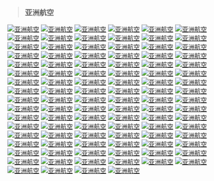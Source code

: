 > ### 亚洲航空

[![亚洲航空](https://img.shields.io/static/v1?label=%e4%ba%9a%e6%b4%b2%e8%88%aa%e7%a9%ba&message=%E9%A9%AC%E5%B0%BC%E6%8B%89-%E6%9B%BC%E8%B0%B7%20%C2%A5418&color=brightgreen)](https://www.airasia.com/select/zh/cn/MNL/DMK/2020-03-22/N/1/0/0/O/N/MYR/ST)
[![亚洲航空](https://img.shields.io/static/v1?label=%e4%ba%9a%e6%b4%b2%e8%88%aa%e7%a9%ba&message=%E5%90%89%E9%9A%86%E5%9D%A1-%E8%83%A1%E5%BF%97%E6%98%8E%E5%B8%82%20%C2%A5145&color=brightgreen)](https://www.airasia.com/select/zh/cn/KUL/SGN/2020-03-21/N/1/0/0/O/N/MYR/ST)
[![亚洲航空](https://img.shields.io/static/v1?label=%e4%ba%9a%e6%b4%b2%e8%88%aa%e7%a9%ba&message=%E5%90%89%E9%9A%86%E5%9D%A1-%E9%A9%AC%E5%B0%BC%E6%8B%89%20%C2%A5474&color=brightgreen)](https://www.airasia.com/select/zh/cn/KUL/MNL/2020-03-10/N/1/0/0/O/N/MYR/ST)
[![亚洲航空](https://img.shields.io/static/v1?label=%e4%ba%9a%e6%b4%b2%e8%88%aa%e7%a9%ba&message=%E9%A9%AC%E5%B0%BC%E6%8B%89-%E5%A1%94%E5%85%8B%E6%B4%9B%E7%8F%AD%20%C2%A5172&color=brightgreen)](https://www.airasia.com/select/zh/cn/MNL/TAC/2020-03-16/N/1/0/0/O/N/MYR/ST)
[![亚洲航空](https://img.shields.io/static/v1?label=%e4%ba%9a%e6%b4%b2%e8%88%aa%e7%a9%ba&message=%E9%A9%AC%E5%B0%BC%E6%8B%89-%E5%B9%BF%E5%B7%9E%20%C2%A5467&color=brightgreen)](https://www.airasia.com/select/zh/cn/MNL/CAN/2020-05-06/N/1/0/0/O/N/MYR/ST)
[![亚洲航空](https://img.shields.io/static/v1?label=%e4%ba%9a%e6%b4%b2%e8%88%aa%e7%a9%ba&message=%E8%91%A3%E9%87%8C-%E6%9B%BC%E8%B0%B7%20%C2%A5170&color=brightgreen)](https://www.airasia.com/select/zh/cn/TST/DMK/2020-04-01/N/1/0/0/O/N/MYR/ST)
[![亚洲航空](https://img.shields.io/static/v1?label=%e4%ba%9a%e6%b4%b2%e8%88%aa%e7%a9%ba&message=%E8%8A%AD%E6%8F%90%E9%9B%85-%E6%99%AE%E5%90%89%20%C2%A5193&color=brightgreen)](https://www.airasia.com/select/zh/cn/UTP/HKT/2020-03-15/N/1/0/0/O/N/MYR/ST)
[![亚洲航空](https://img.shields.io/static/v1?label=%e4%ba%9a%e6%b4%b2%e8%88%aa%e7%a9%ba&message=%E5%A1%94%E5%85%8B%E6%B4%9B%E7%8F%AD-%E9%A9%AC%E5%B0%BC%E6%8B%89%20%C2%A5167&color=brightgreen)](https://www.airasia.com/select/zh/cn/TAC/MNL/2020-03-12/N/1/0/0/O/N/MYR/ST)
[![亚洲航空](https://img.shields.io/static/v1?label=%e4%ba%9a%e6%b4%b2%e8%88%aa%e7%a9%ba&message=%E5%AE%BF%E5%8A%A1-%E6%99%AE%E6%9E%97%E5%A1%9E%E8%90%A8%E6%B8%AF%20%C2%A5160&color=brightgreen)](https://www.airasia.com/select/zh/cn/CEB/PPS/2020-03-18/N/1/0/0/O/N/MYR/ST)
[![亚洲航空](https://img.shields.io/static/v1?label=%e4%ba%9a%e6%b4%b2%e8%88%aa%e7%a9%ba&message=%E6%A7%9F%E5%9F%8E-%E8%83%A1%E5%BF%97%E6%98%8E%E5%B8%82%20%C2%A5197&color=brightgreen)](https://www.airasia.com/select/zh/cn/PEN/SGN/2020-03-22/N/1/0/0/O/N/MYR/ST)
[![亚洲航空](https://img.shields.io/static/v1?label=%e4%ba%9a%e6%b4%b2%e8%88%aa%e7%a9%ba&message=%E5%90%89%E9%9A%86%E5%9D%A1-%E6%97%A5%E6%83%B9-%E9%98%BF%E8%BF%AA%E8%8B%8F%E5%90%89%E6%99%AE%E6%89%98%20%C2%A5266&color=brightgreen)](https://www.airasia.com/select/zh/cn/KUL/JOG/2020-03-14/N/1/0/0/O/N/MYR/ST)
[![亚洲航空](https://img.shields.io/static/v1?label=%e4%ba%9a%e6%b4%b2%e8%88%aa%e7%a9%ba&message=%E9%A9%AC%E5%B0%BC%E6%8B%89-%E9%AB%98%E9%9B%84%20%C2%A5307&color=brightgreen)](https://www.airasia.com/select/zh/cn/MNL/KHH/2020-04-21/N/1/0/0/O/N/MYR/ST)
[![亚洲航空](https://img.shields.io/static/v1?label=%e4%ba%9a%e6%b4%b2%e8%88%aa%e7%a9%ba&message=%E6%BE%B3%E9%97%A8-%E6%B8%85%E8%8E%B1%20%C2%A5560&color=brightgreen)](https://www.airasia.com/select/zh/cn/MFM/CEI/2020-03-31/N/1/0/0/O/N/MYR/ST)
[![亚洲航空](https://img.shields.io/static/v1?label=%e4%ba%9a%e6%b4%b2%e8%88%aa%e7%a9%ba&message=%E5%90%89%E9%9A%86%E5%9D%A1-%E8%A5%BF%E5%93%88%E5%8A%AA%E5%85%8B%E5%9F%8E%20%C2%A5145&color=brightgreen)](https://www.airasia.com/select/zh/cn/KUL/KOS/2020-03-18/N/1/0/0/O/N/MYR/ST)
[![亚洲航空](https://img.shields.io/static/v1?label=%e4%ba%9a%e6%b4%b2%e8%88%aa%e7%a9%ba&message=%E6%96%AF%E5%88%A9%E9%82%A3%E5%8A%A0-%E6%96%B0%E5%BE%B7%E9%87%8C%20%E2%82%B92%2C050&color=brightgreen)](https://www.airasia.com/select/zh/cn/SXR/DEL/2020-03-29/N/1/0/0/O/N/MYR/ST)
[![亚洲航空](https://img.shields.io/static/v1?label=%e4%ba%9a%e6%b4%b2%e8%88%aa%e7%a9%ba&message=%E5%AE%BF%E5%8A%A1-%E5%90%89%E9%9A%86%E5%9D%A1%20%C2%A5549&color=brightgreen)](https://www.airasia.com/select/zh/cn/CEB/KUL/2020-04-09/N/1/0/0/O/N/MYR/ST)
[![亚洲航空](https://img.shields.io/static/v1?label=%e4%ba%9a%e6%b4%b2%e8%88%aa%e7%a9%ba&message=%E6%B8%85%E8%BF%88-%E5%90%88%E8%89%BE%20%C2%A5331&color=brightgreen)](https://www.airasia.com/select/zh/cn/CNX/HDY/2020-03-13/N/1/0/0/O/N/MYR/ST)
[![亚洲航空](https://img.shields.io/static/v1?label=%e4%ba%9a%e6%b4%b2%e8%88%aa%e7%a9%ba&message=%E5%A1%94%E6%AF%94%E6%8B%89%E5%85%B0-%E9%A9%AC%E5%B0%BC%E6%8B%89%20%C2%A5192&color=brightgreen)](https://www.airasia.com/select/zh/cn/TAG/MNL/2020-03-17/N/1/0/0/O/N/MYR/ST)
[![亚洲航空](https://img.shields.io/static/v1?label=%e4%ba%9a%e6%b4%b2%e8%88%aa%e7%a9%ba&message=%E6%99%AE%E6%9E%97%E5%A1%9E%E8%90%A8%E6%B8%AF-%E5%AE%BF%E5%8A%A1%20%C2%A5142&color=brightgreen)](https://www.airasia.com/select/zh/cn/PPS/CEB/2020-03-14/N/1/0/0/O/N/MYR/ST)
[![亚洲航空](https://img.shields.io/static/v1?label=%e4%ba%9a%e6%b4%b2%e8%88%aa%e7%a9%ba&message=%E6%99%AE%E5%90%89-%E8%8A%AD%E6%8F%90%E9%9B%85%20%C2%A5193&color=brightgreen)](https://www.airasia.com/select/zh/cn/HKT/UTP/2020-03-17/N/1/0/0/O/N/MYR/ST)
[![亚洲航空](https://img.shields.io/static/v1?label=%e4%ba%9a%e6%b4%b2%e8%88%aa%e7%a9%ba&message=%E9%A9%AC%E5%B0%BC%E6%8B%89-%E5%90%89%E9%9A%86%E5%9D%A1%20%C2%A5418&color=brightgreen)](https://www.airasia.com/select/zh/cn/MNL/KUL/2020-03-11/N/1/0/0/O/N/MYR/ST)
[![亚洲航空](https://img.shields.io/static/v1?label=%e4%ba%9a%e6%b4%b2%e8%88%aa%e7%a9%ba&message=%E6%96%B0%E5%B1%B1-%E5%B9%BF%E5%B7%9E%20undefined&color=brightgreen)](https://www.airasia.com/select/zh/cn/JHB/CAN/2020-03-09/N/1/0/0/O/N/MYR/ST)
[![亚洲航空](https://img.shields.io/static/v1?label=%e4%ba%9a%e6%b4%b2%e8%88%aa%e7%a9%ba&message=%E5%B9%BF%E5%B7%9E-%E6%96%B0%E5%B1%B1%20%C2%A5468&color=brightgreen)](https://www.airasia.com/select/zh/cn/CAN/JHB/2020-05-02/N/1/0/0/O/N/MYR/ST)
[![亚洲航空](https://img.shields.io/static/v1?label=%e4%ba%9a%e6%b4%b2%e8%88%aa%e7%a9%ba&message=%E5%8A%A0%E5%B0%94%E5%90%84%E7%AD%94-%E5%8F%A4%E7%93%A6%E5%93%88%E6%8F%90%20%E2%82%B91%2C615&color=brightgreen)](https://www.airasia.com/select/zh/cn/CCU/GAU/2020-03-10/N/1/0/0/O/N/MYR/ST)
[![亚洲航空](https://img.shields.io/static/v1?label=%e4%ba%9a%e6%b4%b2%e8%88%aa%e7%a9%ba&message=%E5%85%8B%E6%8B%89%E5%85%8B-%E5%A1%94%E5%85%8B%E6%B4%9B%E7%8F%AD%20%C2%A5145&color=brightgreen)](https://www.airasia.com/select/zh/cn/CRK/TAC/2020-03-11/N/1/0/0/O/N/MYR/ST)
[![亚洲航空](https://img.shields.io/static/v1?label=%e4%ba%9a%e6%b4%b2%e8%88%aa%e7%a9%ba&message=%E7%8F%AD%E5%8A%A0%E7%BD%97%E5%B0%94-%E6%96%B0%E5%BE%B7%E9%87%8C%20%E2%82%B92%2C836&color=brightgreen)](https://www.airasia.com/select/zh/cn/BLR/DEL/2020-04-06/N/1/0/0/O/N/MYR/ST)
[![亚洲航空](https://img.shields.io/static/v1?label=%e4%ba%9a%e6%b4%b2%e8%88%aa%e7%a9%ba&message=%E6%B8%85%E8%BF%88-%E7%94%B2%E7%B1%B3%20%C2%A5331&color=brightgreen)](https://www.airasia.com/select/zh/cn/CNX/KBV/2020-03-27/N/1/0/0/O/N/MYR/ST)
[![亚洲航空](https://img.shields.io/static/v1?label=%e4%ba%9a%e6%b4%b2%e8%88%aa%e7%a9%ba&message=%E9%A9%AC%E5%B0%BC%E6%8B%89-%E9%A6%99%E6%B8%AF%20%C2%A5266&color=brightgreen)](https://www.airasia.com/select/zh/cn/MNL/HKG/2020-05-27/N/1/0/0/O/N/MYR/ST)
[![亚洲航空](https://img.shields.io/static/v1?label=%e4%ba%9a%e6%b4%b2%e8%88%aa%e7%a9%ba&message=%E6%9B%BC%E8%B0%B7-%E4%B8%9C%E4%BA%AC%E6%88%90%E7%94%B0%20%C2%A51%2C423&color=brightgreen)](https://www.airasia.com/select/zh/cn/DMK/NRT/2020-03-09/N/1/0/0/O/N/MYR/ST)
[![亚洲航空](https://img.shields.io/static/v1?label=%e4%ba%9a%e6%b4%b2%e8%88%aa%e7%a9%ba&message=%E5%B9%BF%E5%B7%9E-%E9%A9%AC%E5%B0%BC%E6%8B%89%20%C2%A5488&color=brightgreen)](https://www.airasia.com/select/zh/cn/CAN/MNL/2020-05-07/N/1/0/0/O/N/MYR/ST)
[![亚洲航空](https://img.shields.io/static/v1?label=%e4%ba%9a%e6%b4%b2%e8%88%aa%e7%a9%ba&message=%E6%9B%BC%E8%B0%B7-%E6%9D%AD%E5%B7%9E%20%C2%A5817&color=brightgreen)](https://www.airasia.com/select/zh/cn/DMK/HGH/2020-05-08/N/1/0/0/O/N/MYR/ST)
[![亚洲航空](https://img.shields.io/static/v1?label=%e4%ba%9a%e6%b4%b2%e8%88%aa%e7%a9%ba&message=%E8%83%A1%E5%BF%97%E6%98%8E%E5%B8%82-%E6%96%B0%E5%B1%B1%20%C2%A5364&color=brightgreen)](https://www.airasia.com/select/zh/cn/SGN/JHB/2020-03-16/N/1/0/0/O/N/MYR/ST)
[![亚洲航空](https://img.shields.io/static/v1?label=%e4%ba%9a%e6%b4%b2%e8%88%aa%e7%a9%ba&message=%E6%96%8B%E6%B5%A6%E5%B0%94-%E7%8F%AD%E5%8A%A0%E7%BD%97%E5%B0%94%20%E2%82%B92%2C850&color=brightgreen)](https://www.airasia.com/select/zh/cn/JAI/BLR/2020-03-20/N/1/0/0/O/N/MYR/ST)
[![亚洲航空](https://img.shields.io/static/v1?label=%e4%ba%9a%e6%b4%b2%e8%88%aa%e7%a9%ba&message=%E6%96%B0%E5%BE%B7%E9%87%8C-%E6%96%AF%E5%88%A9%E9%82%A3%E5%8A%A0%20%E2%82%B91%2C874&color=brightgreen)](https://www.airasia.com/select/zh/cn/DEL/SXR/2020-04-03/N/1/0/0/O/N/MYR/ST)
[![亚洲航空](https://img.shields.io/static/v1?label=%e4%ba%9a%e6%b4%b2%e8%88%aa%e7%a9%ba&message=%E5%8D%A1%E5%88%A9%E5%8D%9A%E9%95%BF%E6%BB%A9%E5%B2%9B-%E9%A9%AC%E5%B0%BC%E6%8B%89%20%C2%A5174&color=brightgreen)](https://www.airasia.com/select/zh/cn/KLO/MNL/2020-03-19/N/1/0/0/O/N/MYR/ST)
[![亚洲航空](https://img.shields.io/static/v1?label=%e4%ba%9a%e6%b4%b2%e8%88%aa%e7%a9%ba&message=%E5%90%89%E9%9A%86%E5%9D%A1-%E6%96%B0%E5%8A%A0%E5%9D%A1%20%C2%A585&color=brightgreen)](https://www.airasia.com/select/zh/cn/KUL/SIN/2020-03-12/N/1/0/0/O/N/MYR/ST)
[![亚洲航空](https://img.shields.io/static/v1?label=%e4%ba%9a%e6%b4%b2%e8%88%aa%e7%a9%ba&message=%E9%A9%AC%E5%B0%BC%E6%8B%89-%E4%B8%8A%E6%B5%B7%20-%20%E6%B5%A6%E4%B8%9C%20undefined&color=brightgreen)](https://www.airasia.com/select/zh/cn/MNL/PVG/2020-03-09/N/1/0/0/O/N/MYR/ST)
[![亚洲航空](https://img.shields.io/static/v1?label=%e4%ba%9a%e6%b4%b2%e8%88%aa%e7%a9%ba&message=%E5%90%89%E9%9A%86%E5%9D%A1-%E4%BB%B0%E5%85%89%20%C2%A5180&color=brightgreen)](https://www.airasia.com/select/zh/cn/KUL/RGN/2020-03-14/N/1/0/0/O/N/MYR/ST)
[![亚洲航空](https://img.shields.io/static/v1?label=%e4%ba%9a%e6%b4%b2%e8%88%aa%e7%a9%ba&message=%E5%90%89%E9%9A%86%E5%9D%A1-%E9%87%8D%E5%BA%86%20%C2%A5405&color=brightgreen)](https://www.airasia.com/select/zh/cn/KUL/CKG/2020-05-02/N/1/0/0/O/N/MYR/ST)
[![亚洲航空](https://img.shields.io/static/v1?label=%e4%ba%9a%e6%b4%b2%e8%88%aa%e7%a9%ba&message=%E5%B7%B4%E6%A0%BC%E5%A4%9A%E6%A0%BC%E6%8B%89-%E5%8A%A0%E5%B0%94%E5%90%84%E7%AD%94%20%E2%82%B91%2C698&color=brightgreen)](https://www.airasia.com/select/zh/cn/IXB/CCU/2020-03-21/N/1/0/0/O/N/MYR/ST)
[![亚洲航空](https://img.shields.io/static/v1?label=%e4%ba%9a%e6%b4%b2%e8%88%aa%e7%a9%ba&message=%E6%A2%AD%E7%BD%97-%E5%B7%B4%E5%8E%98%E5%B2%9B%20%C2%A5237&color=brightgreen)](https://www.airasia.com/select/zh/cn/SOC/DPS/2020-03-10/N/1/0/0/O/N/MYR/ST)
[![亚洲航空](https://img.shields.io/static/v1?label=%e4%ba%9a%e6%b4%b2%e8%88%aa%e7%a9%ba&message=%E9%A6%99%E6%B8%AF-%E9%A9%AC%E5%B0%BC%E6%8B%89%20%C2%A5401&color=brightgreen)](https://www.airasia.com/select/zh/cn/HKG/MNL/2020-05-26/N/1/0/0/O/N/MYR/ST)
[![亚洲航空](https://img.shields.io/static/v1?label=%e4%ba%9a%e6%b4%b2%e8%88%aa%e7%a9%ba&message=%E8%BE%BE%E6%B2%83-%E9%A9%AC%E5%B0%BC%E6%8B%89%20%C2%A5222&color=brightgreen)](https://www.airasia.com/select/zh/cn/DVO/MNL/2020-03-13/N/1/0/0/O/N/MYR/ST)
[![亚洲航空](https://img.shields.io/static/v1?label=%e4%ba%9a%e6%b4%b2%e8%88%aa%e7%a9%ba&message=%E5%AE%BF%E5%8A%A1-%E6%B7%B1%E5%9C%B3%20undefined&color=brightgreen)](https://www.airasia.com/select/zh/cn/CEB/SZX/2020-03-09/N/1/0/0/O/N/MYR/ST)
[![亚洲航空](https://img.shields.io/static/v1?label=%e4%ba%9a%e6%b4%b2%e8%88%aa%e7%a9%ba&message=%E5%AD%94%E6%95%AC-%E6%B8%85%E8%BF%88%20%C2%A5114&color=brightgreen)](https://www.airasia.com/select/zh/cn/KKC/CNX/2020-03-10/N/1/0/0/O/N/MYR/ST)
[![亚洲航空](https://img.shields.io/static/v1?label=%e4%ba%9a%e6%b4%b2%e8%88%aa%e7%a9%ba&message=%E7%8F%AD%E5%8A%A0%E7%BD%97%E5%B0%94-%E5%8A%A0%E5%B0%94%E5%90%84%E7%AD%94%20%E2%82%B93%2C287&color=brightgreen)](https://www.airasia.com/select/zh/cn/BLR/CCU/2020-03-17/N/1/0/0/O/N/MYR/ST)
[![亚洲航空](https://img.shields.io/static/v1?label=%e4%ba%9a%e6%b4%b2%e8%88%aa%e7%a9%ba&message=%E5%AE%BF%E5%8A%A1-%E6%96%B0%E5%8A%A0%E5%9D%A1%20%C2%A5434&color=brightgreen)](https://www.airasia.com/select/zh/cn/CEB/SIN/2020-03-11/N/1/0/0/O/N/MYR/ST)
[![亚洲航空](https://img.shields.io/static/v1?label=%e4%ba%9a%e6%b4%b2%e8%88%aa%e7%a9%ba&message=%E5%90%89%E9%9A%86%E5%9D%A1-%E9%AB%98%E9%9B%84%20%C2%A5422&color=brightgreen)](https://www.airasia.com/select/zh/cn/KUL/KHH/2020-03-13/N/1/0/0/O/N/MYR/ST)
[![亚洲航空](https://img.shields.io/static/v1?label=%e4%ba%9a%e6%b4%b2%e8%88%aa%e7%a9%ba&message=%E5%8A%A0%E5%B0%94%E5%90%84%E7%AD%94-%E5%B7%B4%E6%A0%BC%E5%A4%9A%E6%A0%BC%E6%8B%89%20%E2%82%B91%2C829&color=brightgreen)](https://www.airasia.com/select/zh/cn/CCU/IXB/2020-03-29/N/1/0/0/O/N/MYR/ST)
[![亚洲航空](https://img.shields.io/static/v1?label=%e4%ba%9a%e6%b4%b2%e8%88%aa%e7%a9%ba&message=%E9%A9%AC%E5%B0%BC%E6%8B%89-%E4%BA%9A%E5%BA%87%20%C2%A5264&color=brightgreen)](https://www.airasia.com/select/zh/cn/MNL/BKI/2020-04-17/N/1/0/0/O/N/MYR/ST)
[![亚洲航空](https://img.shields.io/static/v1?label=%e4%ba%9a%e6%b4%b2%e8%88%aa%e7%a9%ba&message=%E9%A9%AC%E5%B0%BC%E6%8B%89-%E8%BE%BE%E6%B2%83%20%C2%A5220&color=brightgreen)](https://www.airasia.com/select/zh/cn/MNL/DVO/2020-03-13/N/1/0/0/O/N/MYR/ST)
[![亚洲航空](https://img.shields.io/static/v1?label=%e4%ba%9a%e6%b4%b2%e8%88%aa%e7%a9%ba&message=%E5%8F%A4%E7%93%A6%E5%93%88%E6%8F%90-%E7%8F%AD%E5%8A%A0%E7%BD%97%E5%B0%94%20%E2%82%B93%2C791&color=brightgreen)](https://www.airasia.com/select/zh/cn/GAU/BLR/2020-03-25/N/1/0/0/O/N/MYR/ST)
[![亚洲航空](https://img.shields.io/static/v1?label=%e4%ba%9a%e6%b4%b2%e8%88%aa%e7%a9%ba&message=%E6%B8%85%E8%BF%88-%E7%B4%A0%E5%8F%BB%E4%BB%96%E5%B0%BC%20%C2%A5308&color=brightgreen)](https://www.airasia.com/select/zh/cn/CNX/URT/2020-03-29/N/1/0/0/O/N/MYR/ST)
[![亚洲航空](https://img.shields.io/static/v1?label=%e4%ba%9a%e6%b4%b2%e8%88%aa%e7%a9%ba&message=%E6%96%B0%E5%BE%B7%E9%87%8C-%E7%8F%AD%E5%8A%A0%E7%BD%97%E5%B0%94%20%E2%82%B92%2C549&color=brightgreen)](https://www.airasia.com/select/zh/cn/DEL/BLR/2020-03-25/N/1/0/0/O/N/MYR/ST)
[![亚洲航空](https://img.shields.io/static/v1?label=%e4%ba%9a%e6%b4%b2%e8%88%aa%e7%a9%ba&message=%E6%9B%BC%E8%B0%B7-%E9%A9%AC%E5%B0%BC%E6%8B%89%20%C2%A5587&color=brightgreen)](https://www.airasia.com/select/zh/cn/DMK/MNL/2020-03-19/N/1/0/0/O/N/MYR/ST)
[![亚洲航空](https://img.shields.io/static/v1?label=%e4%ba%9a%e6%b4%b2%e8%88%aa%e7%a9%ba&message=%E5%90%89%E9%9A%86%E5%9D%A1-%E6%A3%89%E5%85%B0%20%C2%A585&color=brightgreen)](https://www.airasia.com/select/zh/cn/KUL/KNO/2020-03-16/N/1/0/0/O/N/MYR/ST)
[![亚洲航空](https://img.shields.io/static/v1?label=%e4%ba%9a%e6%b4%b2%e8%88%aa%e7%a9%ba&message=%E4%B8%9C%E4%BA%AC-%E5%90%89%E9%9A%86%E5%9D%A1%20%C2%A5928&color=brightgreen)](https://www.airasia.com/select/zh/cn/HND/KUL/2020-03-14/N/1/0/0/O/N/MYR/ST)
[![亚洲航空](https://img.shields.io/static/v1?label=%e4%ba%9a%e6%b4%b2%e8%88%aa%e7%a9%ba&message=%E9%A9%AC%E5%B0%BC%E6%8B%89-%E6%BE%B3%E9%97%A8%20%C2%A5295&color=brightgreen)](https://www.airasia.com/select/zh/cn/MNL/MFM/2020-05-28/N/1/0/0/O/N/MYR/ST)
[![亚洲航空](https://img.shields.io/static/v1?label=%e4%ba%9a%e6%b4%b2%e8%88%aa%e7%a9%ba&message=%E6%B5%A6%E9%82%A3-%E7%8F%AD%E5%8A%A0%E7%BD%97%E5%B0%94%20%E2%82%B91%2C676&color=brightgreen)](https://www.airasia.com/select/zh/cn/PNQ/BLR/2020-03-10/N/1/0/0/O/N/MYR/ST)
[![亚洲航空](https://img.shields.io/static/v1?label=%e4%ba%9a%e6%b4%b2%e8%88%aa%e7%a9%ba&message=%E9%82%A3%E6%8B%89%E8%BF%AA%E7%93%A6-%E6%9B%BC%E8%B0%B7%20%C2%A5285&color=brightgreen)](https://www.airasia.com/select/zh/cn/NAW/DMK/2020-03-19/N/1/0/0/O/N/MYR/ST)
[![亚洲航空](https://img.shields.io/static/v1?label=%e4%ba%9a%e6%b4%b2%e8%88%aa%e7%a9%ba&message=%E6%B5%B7%E5%BE%97%E6%8B%89%E5%B7%B4-%E7%8F%AD%E5%8A%A0%E7%BD%97%E5%B0%94%20%E2%82%B91%2C598&color=brightgreen)](https://www.airasia.com/select/zh/cn/HYD/BLR/2020-03-17/N/1/0/0/O/N/MYR/ST)
[![亚洲航空](https://img.shields.io/static/v1?label=%e4%ba%9a%e6%b4%b2%e8%88%aa%e7%a9%ba&message=%E7%8F%AD%E5%8A%A0%E7%BD%97%E5%B0%94-%E5%8F%A4%E7%93%A6%E5%93%88%E6%8F%90%20%E2%82%B94%2C175&color=brightgreen)](https://www.airasia.com/select/zh/cn/BLR/GAU/2020-03-30/N/1/0/0/O/N/MYR/ST)
[![亚洲航空](https://img.shields.io/static/v1?label=%e4%ba%9a%e6%b4%b2%e8%88%aa%e7%a9%ba&message=%E9%A9%AC%E5%B0%BC%E6%8B%89-%E5%8D%A1%E5%88%A9%E5%8D%9A%E9%95%BF%E6%BB%A9%E5%B2%9B%20%C2%A5172&color=brightgreen)](https://www.airasia.com/select/zh/cn/MNL/KLO/2020-03-16/N/1/0/0/O/N/MYR/ST)
[![亚洲航空](https://img.shields.io/static/v1?label=%e4%ba%9a%e6%b4%b2%e8%88%aa%e7%a9%ba&message=%E5%AE%BF%E5%8A%A1-%E5%8D%A1%E6%8F%90%E5%85%8B%E5%85%B0%E9%95%BF%E6%BB%A9%E5%B2%9B%20%C2%A5193&color=brightgreen)](https://www.airasia.com/select/zh/cn/CEB/MPH/2020-03-17/N/1/0/0/O/N/MYR/ST)
[![亚洲航空](https://img.shields.io/static/v1?label=%e4%ba%9a%e6%b4%b2%e8%88%aa%e7%a9%ba&message=%E9%A9%AC%E5%B0%BC%E6%8B%89-%E6%99%AE%E6%9E%97%E5%A1%9E%E8%90%A8%E6%B8%AF%20%C2%A5172&color=brightgreen)](https://www.airasia.com/select/zh/cn/MNL/PPS/2020-03-15/N/1/0/0/O/N/MYR/ST)
[![亚洲航空](https://img.shields.io/static/v1?label=%e4%ba%9a%e6%b4%b2%e8%88%aa%e7%a9%ba&message=%E5%90%89%E9%9A%86%E5%9D%A1-%E5%AE%BF%E5%8A%A1%20%C2%A5508&color=brightgreen)](https://www.airasia.com/select/zh/cn/KUL/CEB/2020-04-01/N/1/0/0/O/N/MYR/ST)
[![亚洲航空](https://img.shields.io/static/v1?label=%e4%ba%9a%e6%b4%b2%e8%88%aa%e7%a9%ba&message=%E9%A6%96%E5%B0%94%20-%20%E4%BB%81%E5%B7%9D-%E6%9B%BC%E8%B0%B7%20%C2%A51%2C271&color=brightgreen)](https://www.airasia.com/select/zh/cn/ICN/DMK/2020-03-13/N/1/0/0/O/N/MYR/ST)
[![亚洲航空](https://img.shields.io/static/v1?label=%e4%ba%9a%e6%b4%b2%e8%88%aa%e7%a9%ba&message=%E5%8D%A1%E6%8F%90%E5%85%8B%E5%85%B0%E9%95%BF%E6%BB%A9%E5%B2%9B-%E9%A9%AC%E5%B0%BC%E6%8B%89%20%C2%A5303&color=brightgreen)](https://www.airasia.com/select/zh/cn/MPH/MNL/2020-03-12/N/1/0/0/O/N/MYR/ST)
[![亚洲航空](https://img.shields.io/static/v1?label=%e4%ba%9a%e6%b4%b2%e8%88%aa%e7%a9%ba&message=%E6%96%97%E6%B9%96-%E6%96%B0%E5%B1%B1%20%C2%A5232&color=brightgreen)](https://www.airasia.com/select/zh/cn/TWU/JHB/2020-04-10/N/1/0/0/O/N/MYR/ST)
[![亚洲航空](https://img.shields.io/static/v1?label=%e4%ba%9a%e6%b4%b2%e8%88%aa%e7%a9%ba&message=%E5%90%88%E8%89%BE-%E5%AD%94%E6%95%AC%20%C2%A5285&color=brightgreen)](https://www.airasia.com/select/zh/cn/HDY/KKC/2020-03-21/N/1/0/0/O/N/MYR/ST)
[![亚洲航空](https://img.shields.io/static/v1?label=%e4%ba%9a%e6%b4%b2%e8%88%aa%e7%a9%ba&message=%E6%9B%BC%E8%B0%B7-%E5%90%88%E8%89%BE%20%C2%A5193&color=brightgreen)](https://www.airasia.com/select/zh/cn/DMK/HDY/2020-03-17/N/1/0/0/O/N/MYR/ST)
[![亚洲航空](https://img.shields.io/static/v1?label=%e4%ba%9a%e6%b4%b2%e8%88%aa%e7%a9%ba&message=%E5%90%88%E8%89%BE-%E6%9B%BC%E8%B0%B7%20%C2%A5193&color=brightgreen)](https://www.airasia.com/select/zh/cn/HDY/DMK/2020-03-14/N/1/0/0/O/N/MYR/ST)
[![亚洲航空](https://img.shields.io/static/v1?label=%e4%ba%9a%e6%b4%b2%e8%88%aa%e7%a9%ba&message=%E5%90%89%E9%9A%86%E5%9D%A1-%E5%8C%97%E5%B9%B2%E5%B7%B4%E9%B2%81%20%C2%A585&color=brightgreen)](https://www.airasia.com/select/zh/cn/KUL/PKU/2020-03-15/N/1/0/0/O/N/MYR/ST)
[![亚洲航空](https://img.shields.io/static/v1?label=%e4%ba%9a%e6%b4%b2%e8%88%aa%e7%a9%ba&message=%E9%A9%AC%E5%B0%BC%E6%8B%89-%E5%AE%BF%E5%8A%A1%20%C2%A5172&color=brightgreen)](https://www.airasia.com/select/zh/cn/MNL/CEB/2020-03-10/N/1/0/0/O/N/MYR/ST)
[![亚洲航空](https://img.shields.io/static/v1?label=%e4%ba%9a%e6%b4%b2%e8%88%aa%e7%a9%ba&message=%E5%BD%AD%E4%B8%96%E6%B4%9B-%E6%9B%BC%E8%B0%B7%20%C2%A5114&color=brightgreen)](https://www.airasia.com/select/zh/cn/PHS/DMK/2020-03-17/N/1/0/0/O/N/MYR/ST)
[![亚洲航空](https://img.shields.io/static/v1?label=%e4%ba%9a%e6%b4%b2%e8%88%aa%e7%a9%ba&message=%E6%B8%85%E8%BF%88-%E9%A6%99%E6%B8%AF%20%C2%A5562&color=brightgreen)](https://www.airasia.com/select/zh/cn/CNX/HKG/2020-03-29/N/1/0/0/O/N/MYR/ST)
[![亚洲航空](https://img.shields.io/static/v1?label=%e4%ba%9a%e6%b4%b2%e8%88%aa%e7%a9%ba&message=%E7%8F%AD%E5%8A%A0%E7%BD%97%E5%B0%94-%E6%98%8C%E8%BF%AA%E5%8A%A0%E5%B0%94%20%E2%82%B94%2C498&color=brightgreen)](https://www.airasia.com/select/zh/cn/BLR/IXC/2020-03-24/N/1/0/0/O/N/MYR/ST)
[![亚洲航空](https://img.shields.io/static/v1?label=%e4%ba%9a%e6%b4%b2%e8%88%aa%e7%a9%ba&message=%E9%A9%AC%E5%B0%BC%E6%8B%89-%E5%A1%94%E6%AF%94%E6%8B%89%E5%85%B0%20%C2%A5204&color=brightgreen)](https://www.airasia.com/select/zh/cn/MNL/TAG/2020-03-10/N/1/0/0/O/N/MYR/ST)
[![亚洲航空](https://img.shields.io/static/v1?label=%e4%ba%9a%e6%b4%b2%e8%88%aa%e7%a9%ba&message=%E6%9B%BC%E8%B0%B7-%E6%B7%B1%E5%9C%B3%20%C2%A5562&color=brightgreen)](https://www.airasia.com/select/zh/cn/DMK/SZX/2020-03-28/N/1/0/0/O/N/MYR/ST)
[![亚洲航空](https://img.shields.io/static/v1?label=%e4%ba%9a%e6%b4%b2%e8%88%aa%e7%a9%ba&message=%E6%B4%9B%E5%9D%A4%E5%BA%9C-%E6%9B%BC%E8%B0%B7%20%C2%A5137&color=brightgreen)](https://www.airasia.com/select/zh/cn/NST/DMK/2020-03-16/N/1/0/0/O/N/MYR/ST)
[![亚洲航空](https://img.shields.io/static/v1?label=%e4%ba%9a%e6%b4%b2%e8%88%aa%e7%a9%ba&message=%E6%9D%AD%E5%B7%9E-%E6%9B%BC%E8%B0%B7%20%C2%A5798&color=brightgreen)](https://www.airasia.com/select/zh/cn/HGH/DMK/2020-05-03/N/1/0/0/O/N/MYR/ST)
[![亚洲航空](https://img.shields.io/static/v1?label=%e4%ba%9a%e6%b4%b2%e8%88%aa%e7%a9%ba&message=%E6%B5%B7%E5%BE%97%E6%8B%89%E5%B7%B4-%E6%96%8B%E6%B5%A6%E5%B0%94%20%E2%82%B92%2C398&color=brightgreen)](https://www.airasia.com/select/zh/cn/HYD/JAI/2020-03-17/N/1/0/0/O/N/MYR/ST)
[![亚洲航空](https://img.shields.io/static/v1?label=%e4%ba%9a%e6%b4%b2%e8%88%aa%e7%a9%ba&message=%E5%AD%94%E6%95%AC-%E5%90%88%E8%89%BE%20%C2%A5285&color=brightgreen)](https://www.airasia.com/select/zh/cn/KKC/HDY/2020-03-26/N/1/0/0/O/N/MYR/ST)
[![亚洲航空](https://img.shields.io/static/v1?label=%e4%ba%9a%e6%b4%b2%e8%88%aa%e7%a9%ba&message=%E6%96%B0%E5%BE%B7%E9%87%8C-%E5%85%B0%E5%A5%91%20%E2%82%B91%2C898&color=brightgreen)](https://www.airasia.com/select/zh/cn/DEL/IXR/2020-03-17/N/1/0/0/O/N/MYR/ST)
[![亚洲航空](https://img.shields.io/static/v1?label=%e4%ba%9a%e6%b4%b2%e8%88%aa%e7%a9%ba&message=%E9%BB%8E%E5%BA%9C-%E6%9B%BC%E8%B0%B7%20%C2%A5114&color=brightgreen)](https://www.airasia.com/select/zh/cn/LOE/DMK/2020-03-18/N/1/0/0/O/N/MYR/ST)
[![亚洲航空](https://img.shields.io/static/v1?label=%e4%ba%9a%e6%b4%b2%e8%88%aa%e7%a9%ba&message=%E6%9B%BC%E8%B0%B7-%E9%95%BF%E6%B2%99%20undefined&color=brightgreen)](https://www.airasia.com/select/zh/cn/DMK/CSX/2020-03-09/N/1/0/0/O/N/MYR/ST)
[![亚洲航空](https://img.shields.io/static/v1?label=%e4%ba%9a%e6%b4%b2%e8%88%aa%e7%a9%ba&message=%E6%9B%BC%E8%B0%B7-%E5%BD%AD%E4%B8%96%E6%B4%9B%20%C2%A5114&color=brightgreen)](https://www.airasia.com/select/zh/cn/DMK/PHS/2020-03-16/N/1/0/0/O/N/MYR/ST)
[![亚洲航空](https://img.shields.io/static/v1?label=%e4%ba%9a%e6%b4%b2%e8%88%aa%e7%a9%ba&message=%E6%9B%BC%E8%B0%B7-%E9%A6%99%E6%B8%AF%20%C2%A5470&color=brightgreen)](https://www.airasia.com/select/zh/cn/DMK/HKG/2020-03-29/N/1/0/0/O/N/MYR/ST)
[![亚洲航空](https://img.shields.io/static/v1?label=%e4%ba%9a%e6%b4%b2%e8%88%aa%e7%a9%ba&message=%E6%96%97%E6%B9%96-%E5%90%89%E9%9A%86%E5%9D%A1%20%C2%A5267&color=brightgreen)](https://www.airasia.com/select/zh/cn/TWU/KUL/2020-03-31/N/1/0/0/O/N/MYR/ST)
[![亚洲航空](https://img.shields.io/static/v1?label=%e4%ba%9a%e6%b4%b2%e8%88%aa%e7%a9%ba&message=%E6%96%97%E6%B9%96-%E4%BA%9A%E5%BA%87%20%C2%A576&color=brightgreen)](https://www.airasia.com/select/zh/cn/TWU/BKI/2020-03-30/N/1/0/0/O/N/MYR/ST)
[![亚洲航空](https://img.shields.io/static/v1?label=%e4%ba%9a%e6%b4%b2%e8%88%aa%e7%a9%ba&message=%E5%90%89%E9%9A%86%E5%9D%A1-%E8%92%82%E9%B2%81%E5%90%89%E6%8B%89%E4%BC%AF%E5%88%A9%20%C2%A5301&color=brightgreen)](https://www.airasia.com/select/zh/cn/KUL/TRZ/2020-03-24/N/1/0/0/O/N/MYR/ST)
[![亚洲航空](https://img.shields.io/static/v1?label=%e4%ba%9a%e6%b4%b2%e8%88%aa%e7%a9%ba&message=%E6%96%B0%E5%BE%B7%E9%87%8C-%E6%B5%A6%E9%82%A3%20%E2%82%B92%2C698&color=brightgreen)](https://www.airasia.com/select/zh/cn/DEL/PNQ/2020-03-18/N/1/0/0/O/N/MYR/ST)
[![亚洲航空](https://img.shields.io/static/v1?label=%e4%ba%9a%e6%b4%b2%e8%88%aa%e7%a9%ba&message=%E5%A1%94%E5%85%8B%E6%B4%9B%E7%8F%AD-%E5%85%8B%E6%8B%89%E5%85%8B%20%C2%A5167&color=brightgreen)](https://www.airasia.com/select/zh/cn/TAC/CRK/2020-03-10/N/1/0/0/O/N/MYR/ST)
[![亚洲航空](https://img.shields.io/static/v1?label=%e4%ba%9a%e6%b4%b2%e8%88%aa%e7%a9%ba&message=%E5%90%89%E9%9A%86%E5%9D%A1-%E9%BE%99%E7%9B%AE%E5%B2%9B%20%C2%A5284&color=brightgreen)](https://www.airasia.com/select/zh/cn/KUL/LOP/2020-03-20/N/1/0/0/O/N/MYR/ST)
[![亚洲航空](https://img.shields.io/static/v1?label=%e4%ba%9a%e6%b4%b2%e8%88%aa%e7%a9%ba&message=%E6%99%AE%E5%90%89-%E9%A6%99%E6%B8%AF%20%C2%A5516&color=brightgreen)](https://www.airasia.com/select/zh/cn/HKT/HKG/2020-03-29/N/1/0/0/O/N/MYR/ST)
[![亚洲航空](https://img.shields.io/static/v1?label=%e4%ba%9a%e6%b4%b2%e8%88%aa%e7%a9%ba&message=%E6%9B%BC%E8%B0%B7-%E6%8F%AD%E9%98%B3%2F%E6%B1%95%E5%A4%B4%20%C2%A5539&color=brightgreen)](https://www.airasia.com/select/zh/cn/DMK/SWA/2020-03-29/N/1/0/0/O/N/MYR/ST)
[![亚洲航空](https://img.shields.io/static/v1?label=%e4%ba%9a%e6%b4%b2%e8%88%aa%e7%a9%ba&message=%E6%96%8B%E6%B5%A6%E5%B0%94-%E6%B5%B7%E5%BE%97%E6%8B%89%E5%B7%B4%20%E2%82%B92%2C098&color=brightgreen)](https://www.airasia.com/select/zh/cn/JAI/HYD/2020-03-20/N/1/0/0/O/N/MYR/ST)
[![亚洲航空](https://img.shields.io/static/v1?label=%e4%ba%9a%e6%b4%b2%e8%88%aa%e7%a9%ba&message=%E6%99%AE%E6%9E%97%E5%A1%9E%E8%90%A8%E6%B8%AF-%E9%A9%AC%E5%B0%BC%E6%8B%89%20%C2%A5174&color=brightgreen)](https://www.airasia.com/select/zh/cn/PPS/MNL/2020-03-18/N/1/0/0/O/N/MYR/ST)
[![亚洲航空](https://img.shields.io/static/v1?label=%e4%ba%9a%e6%b4%b2%e8%88%aa%e7%a9%ba&message=%E5%90%89%E9%9A%86%E5%9D%A1-%E7%8F%AD%E8%BE%BE%E4%BA%9A%E9%BD%90%20%C2%A5180&color=brightgreen)](https://www.airasia.com/select/zh/cn/KUL/BTJ/2020-03-20/N/1/0/0/O/N/MYR/ST)
[![亚洲航空](https://img.shields.io/static/v1?label=%e4%ba%9a%e6%b4%b2%e8%88%aa%e7%a9%ba&message=%E5%85%8B%E6%8B%89%E5%85%8B-%E5%8F%B0%E5%8C%97%20%C2%A5271&color=brightgreen)](https://www.airasia.com/select/zh/cn/CRK/TPE/2020-03-29/N/1/0/0/O/N/MYR/ST)
